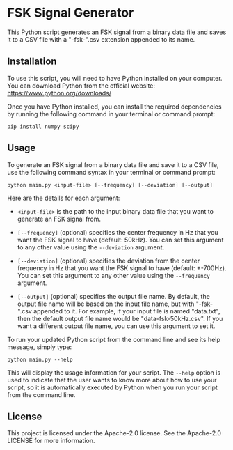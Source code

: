 # FSK Signal Generator

This Python script generates an FSK signal from a binary data file and saves it to a CSV file with a "-fsk-<center-frequency>".csv extension appended to its name.

## Installation

To use this script, you will need to have Python installed on your computer. You can download Python from the official website: https://www.python.org/downloads/

Once you have Python installed, you can install the required dependencies by running the following command in your terminal or command prompt:

```
pip install numpy scipy
```

## Usage

To generate an FSK signal from a binary data file and save it to a CSV file, use the following command syntax in your terminal or command prompt:

```
python main.py <input-file> [--frequency] [--deviation] [--output]
```

Here are the details for each argument:

- `<input-file>` is the path to the input binary data file that you want to generate an FSK signal from.

- `[--frequency]` (optional) specifies the center frequency in Hz that you want the FSK signal to have (default: 50kHz). You can set this argument to any other value using the `--deviation` argument.

- `[--deviation]` (optional) specifies the deviation from the center frequency in Hz that you want the FSK signal to have (default: +-700Hz). You can set this argument to any other value using the `--frequency` argument.

- `[--output]` (optional) specifies the output file name. By default, the output file name will be based on the input file name, but with "-fsk-<center-frequency>".csv appended to it. For example, if your input file is named "data.txt", then the default output file name would be "data-fsk-50kHz.csv". If you want a different output file name, you can use this argument to set it.

To run your updated Python script from the command line and see its help message, simply type:

```
python main.py --help
```

This will display the usage information for your script. The `--help` option is used to indicate that the user wants to know more about how to use your script, so it is automatically executed by Python when you run your script from the command line.

## License

This project is licensed under the Apache-2.0 license. See the  Apache-2.0 LICENSE for more information.
